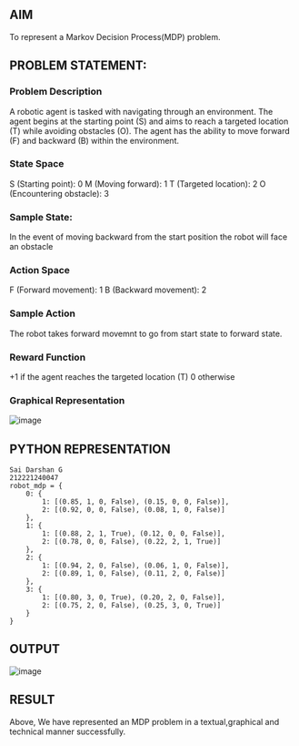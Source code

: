 ## AIM

To represent a Markov Decision Process(MDP) problem.

## PROBLEM STATEMENT:

### Problem Description

A robotic agent is tasked with navigating through an environment. The agent begins at the starting point (S) and aims to reach a targeted location (T) while avoiding obstacles (O). The agent has the ability to move forward (F) and backward (B) within the environment.

### State Space

S (Starting point): 0
M (Moving forward): 1
T (Targeted location): 2
O (Encountering obstacle): 3

### Sample State:

In the event of moving backward from the start position the robot will face an obstacle

### Action Space

F (Forward movement): 1
B (Backward movement): 2

### Sample Action

The robot takes forward movemnt to go from start state to forward state.

### Reward Function

+1 if the agent reaches the targeted location (T)
0 otherwise

### Graphical Representation

![image](https://github.com/SaiDarshan2003/mdp-representation/assets/94692595/9859006b-d4d0-47c8-a8bf-dd8a4890ce6a)

## PYTHON REPRESENTATION
```
Sai Darshan G
212221240047
robot_mdp = {
    0: {
        1: [(0.85, 1, 0, False), (0.15, 0, 0, False)],
        2: [(0.92, 0, 0, False), (0.08, 1, 0, False)]
    },
    1: {
        1: [(0.88, 2, 1, True), (0.12, 0, 0, False)],
        2: [(0.78, 0, 0, False), (0.22, 2, 1, True)]
    },
    2: {
        1: [(0.94, 2, 0, False), (0.06, 1, 0, False)],
        2: [(0.89, 1, 0, False), (0.11, 2, 0, False)]
    },
    3: {
        1: [(0.80, 3, 0, True), (0.20, 2, 0, False)],
        2: [(0.75, 2, 0, False), (0.25, 3, 0, True)]
    }
}
```

## OUTPUT

![image](https://github.com/SaiDarshan2003/mdp-representation/assets/94692595/46a87664-5efc-4304-9dba-38cf923322c6)


## RESULT

Above, We have represented an MDP problem in a textual,graphical and technical manner successfully.

